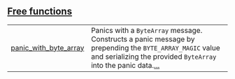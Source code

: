 
[Free functions](./core-panics-free_functions.md)
 ---
| | |
|:---|:---|
| [panic_with_byte_array](./core-panics-panic_with_byte_array.md) | Panics with a `ByteArray`  message. Constructs a panic message by prepending the `BYTE_ARRAY_MAGIC`  value and serializing the provided `ByteArray`  into the panic data.[...](./core-panics-panic_with_byte_array.md) |
